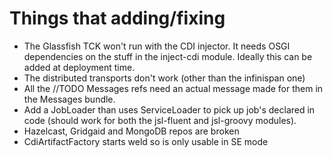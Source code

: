 # Things that adding/fixing

- The Glassfish TCK won't run with the CDI injector. It needs OSGI
  dependencies on the stuff in the inject-cdi module. Ideally this can
  be added at deployment time.
- The distributed transports don't work (other than the infinispan one)
- All the //TODO Messages refs need an actual message made for them in
  the Messages bundle.
- Add a JobLoader than uses ServiceLoader to pick up job's declared in
  code (should work for both the jsl-fluent and jsl-groovy modules).
- Hazelcast, Gridgaid and MongoDB repos are broken
- CdiArtifactFactory starts weld so is only usable in SE mode
